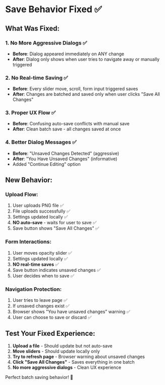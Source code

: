 # Save Behavior Fixed ✅

## What Was Fixed:

### 1. **No More Aggressive Dialogs** ✅
- **Before**: Dialog appeared immediately on ANY change
- **After**: Dialog only shows when user tries to navigate away or manually triggered

### 2. **No Real-time Saving** ✅ 
- **Before**: Every slider move, scroll, form input triggered saves
- **After**: Changes are batched and saved only when user clicks "Save All Changes"

### 3. **Proper UX Flow** ✅
- **Before**: Confusing auto-save conflicts with manual save
- **After**: Clean batch save - all changes saved at once

### 4. **Better Dialog Messages** ✅
- **Before**: "Unsaved Changes Detected" (aggressive)
- **After**: "You Have Unsaved Changes" (informative)
- Added "Continue Editing" option

## New Behavior:

### Upload Flow:
1. User uploads PNG file ✅
2. File uploads successfully ✅  
3. Settings updated locally ✅
4. **NO auto-save** - waits for user to save ✅
5. Save button shows "Save All Changes" ✅

### Form Interactions:
1. User moves opacity slider ✅
2. Settings updated locally ✅
3. **NO real-time saves** ✅
4. Save button indicates unsaved changes ✅
5. User decides when to save ✅

### Navigation Protection:
1. User tries to leave page ✅
2. If unsaved changes exist ✅
3. Browser shows "You have unsaved changes" warning ✅
4. User can choose to save or discard ✅

## Test Your Fixed Experience:

1. **Upload a file** - Should update but not auto-save
2. **Move sliders** - Should update locally only  
3. **Try to refresh page** - Browser warning about unsaved changes
4. **Click "Save All Changes"** - Saves everything in one batch
5. **No more aggressive dialogs** - Clean UX experience

Perfect batch saving behavior! 🎉